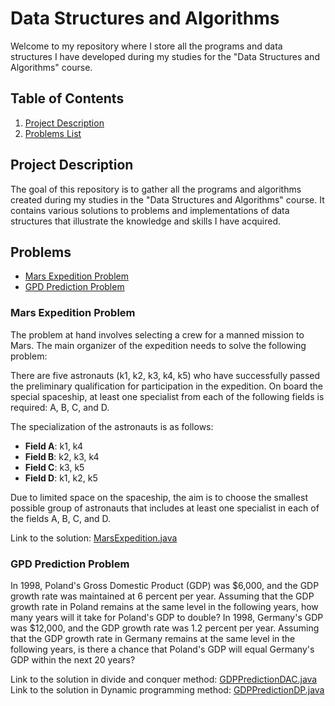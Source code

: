 # Data Structures and Algorithms

Welcome to my repository where I store all the programs and data structures I have developed during my studies for the "Data Structures and Algorithms" course.

## Table of Contents

1. [Project Description](#project-description)
2. [Problems List](#problems)

## Project Description

The goal of this repository is to gather all the programs and algorithms created during my studies in the "Data Structures and Algorithms" course. It contains various solutions to problems and implementations of data structures that illustrate the knowledge and skills I have acquired.

## Problems

- [Mars Expedition Problem](#mars-expedition-problem)
- [GPD Prediction Problem](#gpd-Prediction-problem)

### Mars Expedition Problem

The problem at hand involves selecting a crew for a manned mission to Mars. The main organizer of the expedition needs to solve the following problem:

There are five astronauts (k1, k2, k3, k4, k5) who have successfully passed the preliminary qualification for participation in the expedition. On board the special spaceship, at least one specialist from each of the following fields is required: A, B, C, and D.

The specialization of the astronauts is as follows:
- **Field A**: k1, k4
- **Field B**: k2, k3, k4
- **Field C**: k3, k5
- **Field D**: k1, k2, k5

Due to limited space on the spaceship, the aim is to choose the smallest possible group of astronauts that includes at least one specialist in each of the fields A, B, C, and D.

Link to the solution: [MarsExpedition.java](https://github.com/hubertfus/Data_structures_and_algorithms/blob/master/src/MarsExpedition.java)

### GPD Prediction Problem

In 1998, Poland's Gross Domestic Product (GDP) was $6,000, and the GDP growth rate was maintained at 6 percent per year. Assuming that the GDP growth rate in Poland remains at the same level in the following years, how many years will it take for Poland's GDP to double? In 1998, Germany's GDP was $12,000, and the GDP growth rate was 1.2 percent per year. Assuming that the GDP growth rate in Germany remains at the same level in the following years, is there a chance that Poland's GDP will equal Germany's GDP within the next 20 years?

Link to the solution in divide and conquer method: [GDPPredictionDAC.java](https://github.com/hubertfus/Data_structures_and_algorithms/blob/master/src/GDPPredictionDAC.java)
Link to the solution in Dynamic programming method: [GDPPredictionDP.java](https://github.com/hubertfus/Data_structures_and_algorithms/blob/master/src/GDPPredictionDP.java)
